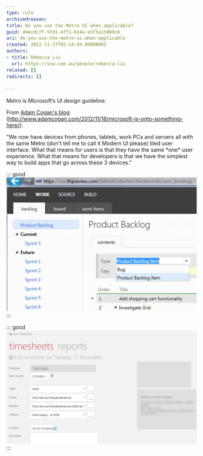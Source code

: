 ```yaml
---
type: rule
archivedreason: 
title: Do you use the Metro UI when applicable?
guid: d4ecdc7f-5fd1-4ff1-914a-e5f5a15089c6
uri: do-you-use-the-metro-ui-when-applicable
created: 2012-11-27T02:14:44.0000000Z
authors:
- title: Rebecca Liu
  url: https://ssw.com.au/people/rebecca-liu
related: []
redirects: []

---
```


Metro is Microsoft’s UI design guideline.

<!--endintro-->

From           [Adam Cogan's blog](http://www.adamcogan.com/2012/11/18/microsoft-is-onto-something-here/) (http://www.adamcogan.com/2012/11/18/microsoft-is-onto-something-here/):

"We now have devices from phones, tablets, work PCs and servers all with the same Metro (don't tell me to call it Modern UI please) tiled user interface.
 What that means for users is that they have the same \*one\* user experience.
 What that means for developers is that we have the simplest way to build apps that go across these 3 devices."


::: good  
![Figure: Good example – TFSPreview.com adopts the Metro style](../../assets/Metro-Good.jpg)  
:::


::: good  
![Figure: Good example – SSW TIMEPRO has been Metro influenced](../../assets/Metro-Good2.jpg)  
:::
